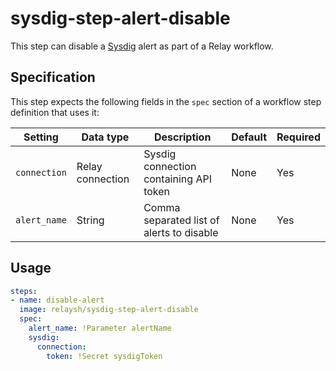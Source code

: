 # sysdig-step-alert-disable

This step can disable a [Sysdig](https://sysdig.com/) alert as part of a Relay workflow.

## Specification

This step expects the following fields in the `spec` section of a workflow step definition that uses it:

| Setting      | Data type        | Description                               | Default | Required |
|--------------|------------------|-------------------------------------------|---------|----------|
| `connection` | Relay connection | Sysdig connection containing API token    | None    | Yes      |
| `alert_name` | String           | Comma separated list of alerts to disable | None    | Yes      |

## Usage

```yaml
steps:
- name: disable-alert
  image: relaysh/sysdig-step-alert-disable
  spec:
    alert_name: !Parameter alertName
    sysdig:
      connection:
        token: !Secret sysdigToken
    
```
